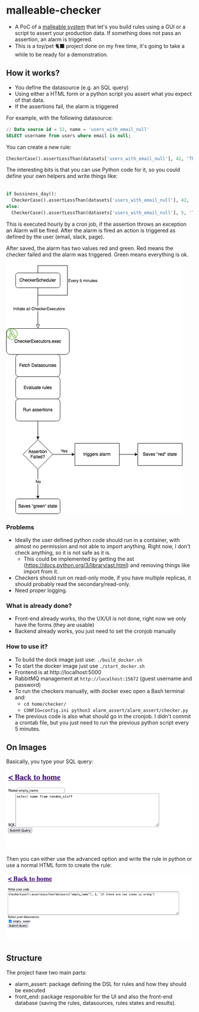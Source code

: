 # malleable-checker

- A PoC of a [malleable system](https://malleable.systems/) that let's you build rules using a GUI or a script to assert your production data. If something does not pass an assertion, an alarm is triggered.
- This is a toy/pet 🐈‍⬛ project done on my free time, it's going to take a while to be ready for a demonstration.


## How it works?

- You define the datasource (e.g. an SQL query)
- Using either a HTML form or a python script you assert what you expect of that data.
- If the assertions fail, the alarm is triggered

For example, with the following datasource:
```sql
// Data source id = 32, name = 'users_with_email_null'
SELECT username from users where email is null;
```

You can create a new rule:

```python
CheckerCase().assertLessThan(datasets['users_with_email_null'], 42, 'There should be less than 42 users in that state') # Otherwise we are going to alarm

```

The interesting bits is that you can use Python code for it, so you could define your own helpers and write things like:

```python

if bussiness_day():
  CheckerCase().assertLessThan(datasets['users_with_email_null'], 42, 'There should be less than 42 users in that state')
else:
  CheckerCase().assertLessThan(datasets['users_with_email_null'], 5, 'There should be less than 5 users in that state')

```

This is executed hourly by a cron job, if the assertion throws an exception an Alarm will be fired. After the alarm is fired an action is triggered as defined by the user (email, slack, page).

After saved, the alarm has two values red and green. Red means the checker failed and the alarm was triggered. Green means everything is ok.

![](overview.png)

### Problems

- Ideally the user defined python code should run in a container, with almost no permission and not able to import anything. Right now, I don't check anything, so it is not safe as it is.
  - This could be implemented by getting the ast (https://docs.python.org/3/library/ast.html) and removing things like import from it.
- Checkers should run on read-only mode, if you have multiple replicas, it should probably read the secondary/read-only.
- Need proper logging.

### What is already done?

- Front-end already works, tho the UX/UI is not done, right now we only have the forms (they are usable)
- Backend already works, you just need to set the cronjob manually

### How to use it?

- To build the dock image just use: `./build_docker.sh`
- To start the docker image just use `./start_docker.sh`
- Frontend is at http://localhost:5000
- RabbitMQ management at `http://localhost:15672` (guest username and password)
- To run the checkers manually, with docker exec open a Bash terminal and:
  - `cd home/checker/` 
  - `CONFIG=config.ini python3 alarm_assert/alarm_assert/checker.py`
- The previous code is also what should go in the cronjob. I didn't commit a crontab file, but you just need to run the previous python script every 5 minutes.

## On Images

Basically, you type your SQL query:


![](create_dataset.png)

Then you can either use the advanced option and write the rule in python or use a normal HTML form to create the rule:

![](create_checker.png)


## Structure

The project have two main parts:

- alarm_assert: package defining the DSL for rules and how they should be executed
- front_end: package responsible for the UI and also the front-end database (saving the rules, datasources, rules states and results).
